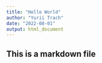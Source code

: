 ```yaml
---
title: "Hello World"
author: "Yurii Trach"
date: "2022-08-01"
output: html_document
---
```

## This is a markdown file

